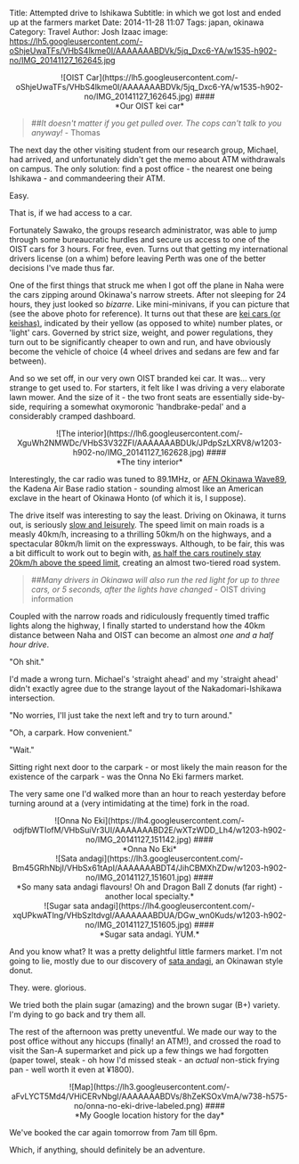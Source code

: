 Title: Attempted drive to Ishikawa
Subtitle: in which we got lost and ended up at the farmers market
Date: 2014-11-28 11:07
Tags: japan, okinawa
Category: Travel
Author: Josh Izaac
image: https://lh5.googleusercontent.com/-oShjeUwaTFs/VHbS4lkme0I/AAAAAAABDVk/5jq_Dxc6-YA/w1535-h902-no/IMG_20141127_162645.jpg

<center>
![OIST Car](https://lh5.googleusercontent.com/-oShjeUwaTFs/VHbS4lkme0I/AAAAAAABDVk/5jq_Dxc6-YA/w1535-h902-no/IMG_20141127_162645.jpg)
####<div align=center>*Our OIST kei car*</div>
</center>

<!-- PELICAN_BEGIN_SUMMARY -->

>##*It doesn't matter if you get pulled over. The cops can't talk to you anyway!* - Thomas

<!-- PELICAN_END_SUMMARY -->

The next day the other visiting student from our research group, Michael, had arrived, and unfortunately didn't get the memo about ATM withdrawals on campus. The only solution: find a post office - the nearest one being Ishikawa - and commandeering their ATM.

Easy.

That is, if we had access to a car.

Fortunately Sawako, the groups research administrator, was able to jump through some bureaucratic hurdles and secure us access to one of the OIST cars for 3 hours. For free, even. Turns out that getting my international drivers license (on a whim) before leaving Perth was one of the better decisions I've made thus far.

One of the first things that struck me when I got off the plane in Naha were the cars zipping around Okinawa's narrow streets. After not sleeping for 24 hours, they just looked so *bizarre*. Like mini-minivans, if you can picture that (see the above photo for reference). It turns out that these are [kei cars (or keishas)](http://en.wikipedia.org/wiki/Kei_car), indicated by their yellow (as opposed to white) number plates, or 'light' cars. Governed by strict size, weight, and power regulations, they turn out to be significantly cheaper to own and run, and have obviously become the vehicle of choice (4 wheel drives and sedans are few and far between).

And so we set off, in our very own OIST branded kei car. It was... very strange to get used to. For starters, it felt like I was driving a very elaborate lawn mower. And the size of it - the two front seats are essentially side-by-side, requiring a somewhat oxymoronic 'handbrake-pedal' and a considerably cramped dashboard.

<center>
![The interior](https://lh6.googleusercontent.com/-XguWh2NMWDc/VHbS3V32ZFI/AAAAAAABDUk/JPdpSzLXRV8/w1203-h902-no/IMG_20141127_162628.jpg)
####<div align=center>*The tiny interior*</div>
</center>

Interestingly, the car radio was tuned to 89.1MHz, or [AFN Okinawa Wave89](http://okinawa.afnpacific.net/), the Kadena Air Base radio station - sounding almost like an American exclave in the heart of Okinawa Honto (of which it is, I suppose). 

The drive itself was interesting to say the least. Driving on Okinawa, it turns out, is seriously [slow and leisurely](http://www.japanupdate.com/2013/10/its-slow-driving-on-okinawa/). The speed limit on main roads is a measly 40km/h, increasing to a thrilling 50km/h on the highways, and a spectacular 80km/h limit on the expressways. Although, to be fair, this was a bit difficult to work out to begin with, [as half the cars routinely stay 20km/h above the speed limit](https://groups.oist.jp/cycling/riding-okinawa), creating an almost two-tiered road system.


>##*Many drivers in Okinawa will also run the red light for up to three cars, or 5 seconds, after the lights have changed* - OIST driving information

Coupled with the narrow roads and ridiculously frequently timed traffic lights along the highway, I finally started to understand how the 40km distance between Naha and OIST can become an almost *one and a half hour drive*.

"Oh shit."

I'd made a wrong turn. Michael's 'straight ahead' and my 'straight ahead' didn't exactly agree due to the strange layout of the Nakadomari-Ishikawa intersection.

"No worries, I'll just take the next left and try to turn around."

"Oh, a carpark. How convenient."

"Wait."

Sitting right next door to the carpark - or most likely the main reason for the existence of the carpark - was the Onna No Eki farmers market.

The very same one I'd walked more than an hour to reach yesterday before turning around at a (very intimidating at the time) fork in the road.

<center>
![Onna No Eki](https://lh4.googleusercontent.com/-odjfbWTIofM/VHbSuiVr3UI/AAAAAAABD2E/wXTzWDD_Lh4/w1203-h902-no/IMG_20141127_151142.jpg)
####<div align=center>*Onna No Eki*</div>
</center>

<center>
![Sata andagi](https://lh3.googleusercontent.com/-Bm45GRhNbjI/VHbSx61tApI/AAAAAAABDT4/JihCBMXhZDw/w1203-h902-no/IMG_20141127_151601.jpg)
####<div align=center>*So many sata andagi flavours! Oh and Dragon Ball Z donuts (far right) - another local specialty.*</div>
</center>

<center>
![Sugar sata andagi](https://lh4.googleusercontent.com/-xqUPkwATlng/VHbSzItdvgI/AAAAAAABDUA/DGw_wn0Kuds/w1203-h902-no/IMG_20141127_151605.jpg)
####<div align=center>*Sugar sata andagi. YUM.*</div>
</center>

And you know what? It was a pretty delightful little farmers market. I'm not going to lie, mostly due to our discovery of [sata andagi](http://en.wikipedia.org/wiki/Sata_andagi), an Okinawan style donut.

They. were. glorious.

We tried both the plain sugar (amazing) and the brown sugar (B+) variety. I'm dying to go back and try them all.


The rest of the afternoon was pretty uneventful. We made our way to the post office without any hiccups (finally! an ATM!), and crossed the road to visit the San-A supermarket and pick up a few things we had forgotten (paper towel, steak - oh how I'd missed steak - an *actual* non-stick frying pan - well worth it even at ¥1800). 

<center>
![Map](https://lh3.googleusercontent.com/-aFvLYCT5Md4/VHiCERvNbgI/AAAAAAABDVs/8hZeKSOxVmA/w738-h575-no/onna-no-eki-drive-labeled.png)
####<div align=center>*My Google location history for the day*</div>
</center>

We've booked the car again tomorrow from 7am till 6pm.

Which, if anything, should definitely be an adventure.